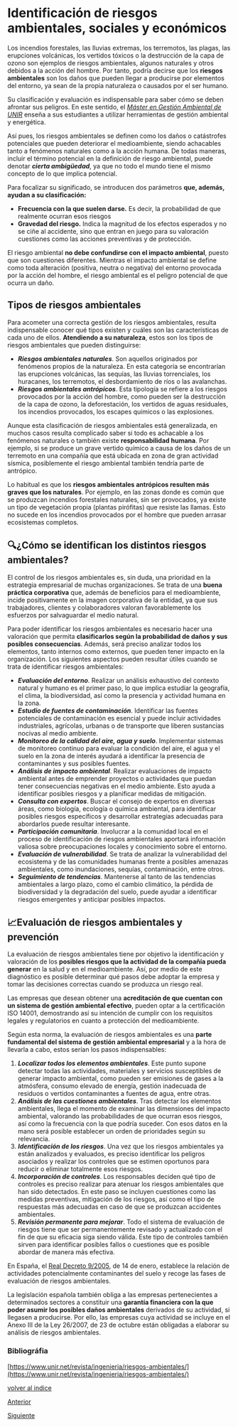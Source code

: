 # Identificación de riesgos ambientales, sociales y económicos

Los incendios forestales, las lluvias extremas, los terremotos, las plagas, las erupciones volcánicas, los vertidos tóxicos o la destrucción de la capa de ozono son ejemplos de riesgos ambientales, algunos naturales y otros debidos a la acción del hombre. Por tanto, podría decirse que los **riesgos ambientales** son los daños que pueden llegar a producirse por elementos del entorno, ya sean de la propia naturaleza o causados por el ser humano.

Su clasificación y evaluación es indispensable para saber cómo se deben afrontar sus peligros. En este sentido, el [*Máster en Gestión Ambiental de UNIR*](https://www.unir.net/ingenieria/master-gestion-ambiental-energetica/) enseña a sus estudiantes a utilizar herramientas de gestión ambiental y energética.

Así pues, los riesgos ambientales se definen como los daños o catástrofes potenciales que pueden deteriorar el medioambiente, siendo achacables tanto a fenómenos naturales como a la acción humana. De todas maneras, incluir el término potencial en la definición de riesgo ambiental, puede denotar ***cierta ambigüedad***, ya que no todo el mundo tiene el mismo concepto de lo que implica potencial.

Para focalizar su significado, se introducen dos parámetros **que, además, ayudan a su clasificación:**

- **Frecuencia con la que suelen darse.** Es decir, la probabilidad de que realmente ocurran esos riesgos
- **Gravedad del riesgo.** Indica la magnitud de los efectos esperados y no se ciñe al accidente, sino que entran en juego para su valoración cuestiones como las acciones preventivas y de protección.

El riesgo ambiental **no debe confundirse con el impacto ambiental**, puesto que son cuestiones diferentes. Mientras el impacto ambiental se define como toda alteración (positiva, neutra o negativa) del entorno provocada por la acción del hombre, el riesgo ambiental es el peligro potencial de que ocurra un daño.

## Tipos de riesgos ambientales

Para acometer una correcta gestión de los riesgos ambientales, resulta indispensable conocer qué tipos existen y cuáles son las características de cada uno de ellos. **Atendiendo a su naturaleza**, estos son los tipos de riesgos ambientales que pueden distinguirse:

- ***Riesgos ambientales naturales***. Son aquellos originados por fenómenos propios de la naturaleza. En esta categoría se encontrarían las erupciones volcánicas, las sequías, las lluvias torrenciales, los huracanes, los terremotos, el desbordamiento de ríos o las avalanchas.
- ***Riesgos ambientales antrópicos***. Esta tipología se refiere a los riesgos provocados por la acción del hombre, como pueden ser la destrucción de la capa de ozono, la deforestación, los vertidos de aguas residuales, los incendios provocados, los escapes químicos o las explosiones.

Aunque esta clasificación de riesgos ambientales está generalizada, en muchos casos resulta complicado saber si todo es achacable a los fenómenos naturales o también existe **responsabilidad humana**. Por ejemplo, si se produce un grave vertido químico a causa de los daños de un terremoto en una compañía que está ubicada en zona de gran actividad sísmica, posiblemente el riesgo ambiental también tendría parte de antrópico.

Lo habitual es que los **riesgos ambientales antrópicos resulten más graves que los naturales**. Por ejemplo, en las zonas donde es común que se produzcan incendios forestales naturales, sin ser provocados, ya existe un tipo de vegetación propia (plantas pirófitas) que resiste las llamas. Esto no sucede en los incendios provocados por el hombre que pueden arrasar ecosistemas completos.

## 🔍¿Cómo se identifican los distintos riesgos ambientales?

El control de los riesgos ambientales es, sin duda, una prioridad en la estrategia empresarial de muchas organizaciones. Se trata de una **buena práctica corporativa** que, además de beneficios para el medioambiente, incide positivamente en la imagen corporativa de la entidad, ya que sus trabajadores, clientes y colaboradores valoran favorablemente los esfuerzos por salvaguardar el medio natural.

Para poder identificar los riesgos ambientales es necesario hacer una valoración que permita **clasificarlos según la probabilidad de daños y sus posibles consecuencias**. Además, será preciso analizar todos los elementos, tanto internos como externos, que pueden tener impacto en la organización. Los siguientes aspectos pueden resultar útiles cuando se trata de identificar riesgos ambientales:

- ***Evaluación del entorno***. Realizar un análisis exhaustivo del contexto natural y humano es el primer paso, lo que implica estudiar la geografía, el clima, la biodiversidad, así como la presencia y actividad humana en la zona.
- ***Estudio de fuentes de contaminación***. Identificar las fuentes potenciales de contaminación es esencial y puede incluir actividades industriales, agrícolas, urbanas o de transporte que liberen sustancias nocivas al medio ambiente.
- ***Monitoreo de la calidad del aire, agua y suelo***. Implementar sistemas de monitoreo continuo para evaluar la condición del aire, el agua y el suelo en la zona de interés ayudará a identificar la presencia de contaminantes y sus posibles fuentes.
- ***Análisis de impacto ambiental***. Realizar evaluaciones de impacto ambiental antes de emprender proyectos o actividades que puedan tener consecuencias negativas en el medio ambiente. Esto ayuda a identificar posibles riesgos y a planificar medidas de mitigación.
- ***Consulta con expertos***. Buscar el consejo de expertos en diversas áreas, como biología, ecología o química ambiental, para identificar posibles riesgos específicos y desarrollar estrategias adecuadas para abordarlos puede resultar interesante.
- ***Participación comunitaria***. Involucrar a la comunidad local en el proceso de identificación de riesgos ambientales aportará información valiosa sobre preocupaciones locales y conocimiento sobre el entorno.
- ***Evaluación de vulnerabilidad***. Se trata de analizar la vulnerabilidad del ecosistema y de las comunidades humanas frente a posibles amenazas ambientales, como inundaciones, sequías, contaminación, entre otros.
- ***Seguimiento de tendencias***. Mantenerse al tanto de las tendencias ambientales a largo plazo, como el cambio climático, la pérdida de biodiversidad y la degradación del suelo, puede ayudar a identificar riesgos emergentes y anticipar posibles impactos.

## 📈Evaluación de riesgos ambientales y prevención

La evaluación de riesgos ambientales tiene por objetivo la identificación y valoración de los **posibles riesgos que la actividad de la compañía pueda generar** en la salud y en el medioambiente. Así, por medio de este diagnóstico es posible determinar qué pasos debe adoptar la empresa y tomar las decisiones correctas cuando se produzca un riesgo real.

Las empresas que desean obtener una **acreditación de que cuentan con un sistema de gestión ambiental efectivo**, pueden optar a la certificación ISO 14001, demostrando así su intención de cumplir con los requisitos legales y regulatorios en cuanto a protección del medioambiente.

Según esta norma, la evaluación de riesgos ambientales es una **parte fundamental del sistema de gestión ambiental empresarial** y a la hora de llevarla a cabo, estos serían los pasos indispensables:

1. ***Localizar todos los elementos ambientales***. Este punto supone detectar todas las actividades, materiales y servicios susceptibles de generar impacto ambiental, como pueden ser emisiones de gases a la atmósfera, consumo elevado de energía, gestión inadecuada de residuos o vertidos contaminantes a fuentes de agua, entre otras.
2. ***Análisis de las cuestiones ambientales***. Tras detectar los elementos ambientales, llega el momento de examinar las dimensiones del impacto ambiental, valorando las probabilidades de que ocurran esos riesgos, así como la frecuencia con la que podría suceder. Con esos datos en la mano será posible establecer un orden de prioridades según su relevancia.
3. ***Identificación de los riesgos***. Una vez que los riesgos ambientales ya están analizados y evaluados, es preciso identificar los peligros asociados y realizar los controles que se estimen oportunos para reducir o eliminar totalmente esos riesgos.
4. ***Incorporación de controles***. Los responsables deciden qué tipo de controles es preciso realizar para atenuar los riesgos ambientales que han sido detectados. En este paso se incluyen cuestiones como las medidas preventivas, mitigación de los riesgos, así como el tipo de respuestas más adecuadas en caso de que se produzcan accidentes ambientales.
5. ***Revisión permanente para mejorar***. Todo el sistema de evaluación de riesgos tiene que ser permanentemente revisado y actualizado con el fin de que su eficacia siga siendo válida. Este tipo de controles también sirven para identificar posibles fallos o cuestiones que es posible abordar de manera más efectiva.

En España, el [Real Decreto 9/2005](https://www.boe.es/buscar/doc.php?id=BOE-A-2005-895), de 14 de enero, establece la relación de actividades potencialmente contaminantes del suelo y recoge las fases de evaluación de riesgos ambientales.

La legislación española también obliga a las empresas pertenecientes a determinados sectores a constituir una **garantía financiera con la que poder asumir los posibles daños ambientales** derivados de su actividad, si llegasen a producirse. Por ello, las empresas cuya actividad se incluye en el Anexo III de la Ley 26/2007, de 23 de octubre están obligadas a elaborar su análisis de riesgos ambientales.

### Bibliográfia

[https://www.unir.net/revista/ingenieria/riesgos-ambientales/](https://www.unir.net/revista/ingenieria/riesgos-ambientales/)

[volver al indice](Indice_pisa3_BGRUPO_martinez.md)

[Anterior](2.riesgos_oportunidades_ods_sector_productivo.md)

[Siguiente](2.1.1.integracion_economia_circular.md)